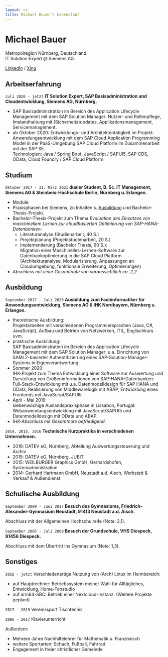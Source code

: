 ```yaml
---
layout: cv
title: Michael Bauer's Lebenslauf
---
```

# Michael Bauer

Metropolregion Nürnberg, Deutschland.  
IT Solution Expert @ Siemens AG.

[LinkedIn](https://www.linkedin.com/in/michael-bauer-b75923188/) / 
[Xing](https://www.xing.com/profile/Michael_Bauer725/cv)


## Arbeitserfahrung

`Juli 2020 - jetzt` __IT Solution Expert, SAP Basisadministration und Cloudentwicklung, Siemens AG, Nürnberg.__

* SAP Basisadministration im Bereich des Application Lifecycle Management mit dem SAP Solution Manager: Nutzer- und Rollenpflege, Imstandhaltung mit (Sicherheits)updates, Applikationsmanagement, Servicemanagement.  
* ab Oktober 2020: Entwicklungs- und Architektentätigkeit im Projekt: 
Anwendungsentwicklung mit dem SAP Cloud Application Programming Model in der PaaS-Umgebung SAP Cloud Platform im Zusammenarbeit mit der SAP SE.  
Technologien: Java / Spring Boot, JavaScript / SAPUI5, SAP CDS, OData, Cloud Foundry / SAP Cloud Platform


## Studium

`Oktober 2017 - 31. März 2021` __dualer Student, B. Sc. IT Management, Siemens AG & Steinbeis-Hochschule Berlin, Nürnberg u. Erlangen.__

* Module: 
* Praxisphasen bei Siemens, zu Inhalten s. [Ausbildung](#ausbildung) und Bachelor-Thesis-Projekt.
* Bachelor-Thesis-Projekt zum Thema _Evaluation des Einsatzes von maschinellem Lernen zur cloudbasierten Optimierung von SAP-HANA-Datenbanken_:  
	- Literaturanalyse (Studienarbeit, 40 S.)
	- Projektplanung (Projektstudienarbeit, 20 S.)
	- Implementierung (Bachelor Thesis, 60 S.):  
Migration einer Maschinelles-Lernen-Software zur Datenbankoptimierung in die SAP Cloud Platform (Architekturanalyse, Modularisierung, Anpassungen an Cloudumgebung, funktionale Erweiterung, Optimierungen)
* _Abschluss mit einer Gesamtnote von voraussichtlich ca. 2,2._


## Ausbildung

`September 2017 - Juli 2020` __Ausbildung zum Fachinformatiker für Anwendungsentwicklung, Siemens AG & IHK Nordbayern, Nürnberg u. Erlangen.__  

* theoretische Ausbildung:  
Projektarbeiten mit verschiedenen Programmiersprachen (Java, C#, JavaScript), Aufbau und Betrieb von Netzwerken, ITIL, Englischkurs uvm.  
* praktische Ausbildung:  
SAP Basisadministration im Bereich des Application Lifecycle Management mit dem SAP Solution Manager: u.a. Einrichtung von SAML2-basierter Authentifizierung eines SAP-Solution-Manager-Systems in Eigenverantwortung.  
* Sommer 2020:  
IHK-Projekt zum Thema Entwicklung einer Software zur Auswertung und Darstellung von Größeninformationen von SAP-HANA-Datenbanken: 
Full-Stack-Entwicklung mit u.a. Datenmodelldesign für SAP HANA und OData, Realisierung von Middlewarelogik mit ABAP, Entwicklung eines Frontends mit JavaScript/SAPUI5.  
* April - Mai 2019:  
siebenwöchige Auslandspraxisphase in Lissabon, Portugal: Webanwendungsentwicklung mit JavaScript/SAPUI5 und Datenmodelldesign mit OData und ABAP.
* _IHK-Abschluss mit Gesamtnote befriedigend._



`2014, 2015, 2016` __Technische Kurzpraktika in verschiedenen Unternehmen.__  

* 2016: DATEV eG, Nürnberg, Abteilung Auswertungssteuerung und Archiv
* 2015: DATEV eG, Nürnberg, JUBIT
* 2015: WEILBURGER Graphics GmbH, Gerhardshofen, Systemadministration
* 2014: Gerhard Hartmann GmbH, Neustadt a.d. Aisch, Werkstatt & Verkauf & Außendienst


## Schulische Ausbildung

`September 2009 - Juni 2017` __Besuch des Gymnasiums, Friedrich-Alexander-Gymnasium Neustadt, 91413 Neustadt a.d. Aisch.__  

Abschluss mit der Allgemeinen Hochschulreife (Note: 2,1).



`September 2005 - Juli 2009` __Besuch der Grundschule, VHS Diespeck, 91456 Diespeck.__

Abschluss mit dem Übertritt ins Gymnasium (Note: 1,3).


## Sonstiges

`2016 - jetzt` Verschiedenartige Nutzung von (Arch) Linux im Heimbereich:  

* auf Hauptrechner: Betriebssystem meiner Wahl für Alltägliches, Entwicklung, Home-Tonstudio
* auf arm64-SBC: Betrieb einer Nextcloud-Instanz. (Weitere Projekte geplant)

`2017 - 2019` Vereinssport Tischtennis

`2006 - 2017` Klavierunterricht


Außerdem:  

* Mehrere Jahre Nachhilfelehrer für Mathematik u. Französisch
* weitere Sportarten: Schach, Fußball, Fahrrad
* Engagement in freier christlicher Gemeinde


<!-- ### Footer

Zuletzt geändert: Januar 2021 -->


